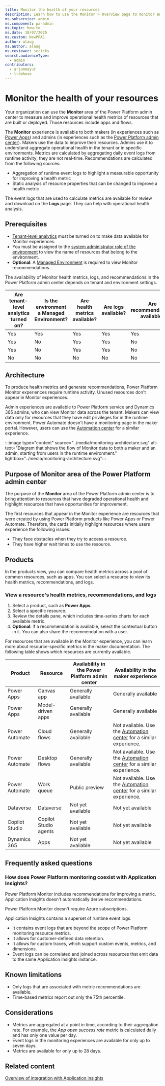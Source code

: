 ```yaml
---
title: Monitor the health of your resources
description: Learn how to use the Monitor > Overview page to monitor and improve operational health.
ms.subservice: admin
ms.component: pa-admin
ms.topic: how-to
ms.date: 10/07/2025
ms.custom: NewPPAC
author: alaug
ms.author: alaug
ms.reviewer: sericks
search.audienceType: 
  - admin
contributors:
  - arjunmayur
  - trdehove
---
```


# Monitor the health of your resources

Your organization can use the **Monitor** area of the Power Platform admin center to measure and improve operational health metrics of resources that are built or deployed. Those resources include apps and flows. 

The **Monitor** experience is available to both makers (in experiences such as [Power Apps](https://make.powerapps.com/)) and admins (in experiences such as the [Power Platform admin center](https://admin.powerplatform.microsoft.com/)). Makers use the data to improve their resources. Admins use it to understand aggregate operational health in the tenant or in specific environments. Metrics are calculated by aggregating daily event logs from runtime activity; they are not real-time. Recommendations are calculated from the following sources:

- Aggregation of runtime event logs to highlight a measurable opportunity for improving a health metric
- Static analysis of resource properties that can be changed to improve a health metric

The event logs that are used to calculate metrics are available for review and download on the **Logs** page. They can help with operational health analysis.

## Prerequisites

- [Tenant-level analytics](../tenant-level-analytics.md) must be turned on to make data available for Monitor experiences.
- You must be assigned to the [system administrator role of the environment](../manage-high-privileged-admin-roles.md#self-elevate-to-the-system-administrator-role) to view the name of resources that belong to the environment.
- **Optional**: A [Managed Environment](../managed-environment-overview.md) is required to view Monitor recommendations.

The availability of Monitor health metrics, logs, and recommendations in the Power Platform admin center depends on tenant and environment settings.

| Are tenant-level analytics turned on? | Is the environment a Managed Environment? | Are health metrics available? | Are logs available? | Are recommendations available? |
|---|---|---|---|---|
| Yes | Yes| Yes | Yes | Yes |
| Yes | No | Yes | Yes | No |
| Yes | No| Yes| Yes | No |
| No | No | No | No | No |

## Architecture

To produce health metrics and generate recommendations, Power Platform Monitor experiences require runtime activity. Unused resources don't appear in Monitor experiences.

Admin experiences are available to Power Platform service and Dynamics 365 admins, who can view Monitor data across the tenant. Makers can view data only for resources that they have edit privileges for in the runtime environment. Power Automate doesn't have a monitoring page in the maker portal. However, users can use the [Automation center](/power-automate/automation-center-overview) for a similar experience.

:::image type="content" source="../media/monitoring-architecture.svg" alt-text="Diagram that shows the flow of Monitor data to both a maker and an admin, starting from users in the runtime environment." lightbox="../media/monitoring-architecture.svg":::

## Purpose of Monitor area of the Power Platform admin center

The purpose of the **Monitor** area of the Power Platform admin center is to bring attention to resources that have degraded operational health and highlight resources that have opportunities for improvement.  

The first resources that appear in the Monitor experience are resources that were created by using Power Platform products like Power Apps or Power Automate. Therefore, the cards initially highlight resources where users experience the following issues:

- They face obstacles when they try to access a resource.
- They have higher wait times to use the resource.


## Products

In the products view, you can compare health metrics across a pool of common resources, such as apps. You can select a resource to view its health metrics, recommendations, and logs.

### View a resource's health metrics, recommendations, and logs

1. Select a product, such as **Power Apps**.
1. Select a specific resource.
1. Review the details pane, which includes time-series charts for each available metric.
1. **Optional**: If a recommendation is available, select the contextual button in it. You can also share the recommendation with a user.

For resources that are available in the Monitor experience, you can learn more about resource-specific metrics in the maker documentation. The following table shows which resources are currently available.

| Product | Resource | Availability in the Power Platform admin center | Availability in the maker experience |
|---|---|---|---|
| Power Apps | Canvas app | Generally available | Generally available |
| Power Apps | Model-driven apps | Generally available | Generally available |
| Power Automate | Cloud flows | Generally available | Not available. Use the [Automation center](/power-automate/automation-center-overview) for a similar experience. |
| Power Automate | Desktop flows | Generally available | Not available. Use the [Automation center](/power-automate/automation-center-overview) for a similar experience. |
| Power Automate | Work queue | Public preview | Not available. Use the [Automation center](/power-automate/automation-center-overview) for a similar experience. |
| Dataverse | Dataverse | Not yet available | Not yet available |
| Copilot Studio | Copilot Studio agents | Not yet available | Not yet available |
| Dynamics 365 | Apps | Not yet available | Not yet available |

## Frequently asked questions

### How does Power Platform monitoring coexist with Application Insights?

Power Platform Monitor includes recommendations for improving a metric. Application Insights doesn't automatically derive recommendations.

Power Platform Monitor doesn't require Azure subscriptions.

Application Insights contains a superset of runtime event logs.

- It contains event logs that are beyond the scope of Power Platform monitoring resource metrics.
- It allows for customer-defined data retention.
- It allows for custom traces, which support custom events, metrics, and dimensions.
- Event logs can be correlated and joined across resources that emit data to the same Application Insights instance.


## Known limitations

- Only logs that are associated with metric recommendations are available.
- Time-based metrics report out only the 75th percentile.

## Considerations

- Metrics are aggregated at a point in time, according to their aggregation rate. For example, the *App open success rate* metric is calculated daily and has only one value per day.
- Event logs in the monitoring experiences are available for only up to seven days.
- Metrics are available for only up to 28 days.

## Related content

[Overview of integration with Application Insights](../overview-integration-application-insights.md)
